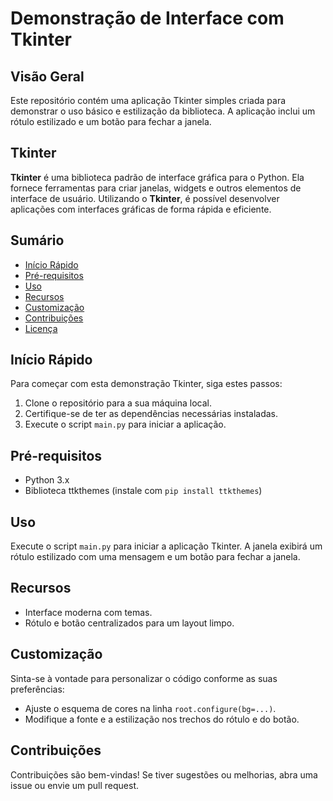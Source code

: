 # Demonstração de Interface com Tkinter

## Visão Geral

Este repositório contém uma aplicação Tkinter simples criada para demonstrar o uso básico e estilização da biblioteca. A aplicação inclui um rótulo estilizado e um botão para fechar a janela.

## Tkinter

**Tkinter** é uma biblioteca padrão de interface gráfica para o Python. Ela fornece ferramentas para criar janelas, widgets e outros elementos de interface de usuário. Utilizando o **Tkinter**, é possível desenvolver aplicações com interfaces gráficas de forma rápida e eficiente.

## Sumário

- [Início Rápido](#início-rápido)
- [Pré-requisitos](#pré-requisitos)
- [Uso](#uso)
- [Recursos](#recursos)
- [Customização](#customização)
- [Contribuições](#contribuições)
- [Licença](#licença)

## Início Rápido

Para começar com esta demonstração Tkinter, siga estes passos:

1. Clone o repositório para a sua máquina local.
2. Certifique-se de ter as dependências necessárias instaladas.
3. Execute o script `main.py` para iniciar a aplicação.

## Pré-requisitos

- Python 3.x
- Biblioteca ttkthemes (instale com `pip install ttkthemes`)

## Uso

Execute o script `main.py` para iniciar a aplicação Tkinter. A janela exibirá um rótulo estilizado com uma mensagem e um botão para fechar a janela.

## Recursos

- Interface moderna com temas.
- Rótulo e botão centralizados para um layout limpo.

## Customização

Sinta-se à vontade para personalizar o código conforme as suas preferências:

- Ajuste o esquema de cores na linha `root.configure(bg=...)`.
- Modifique a fonte e a estilização nos trechos do rótulo e do botão.

## Contribuições

Contribuições são bem-vindas! Se tiver sugestões ou melhorias, abra uma issue ou envie um pull request.
